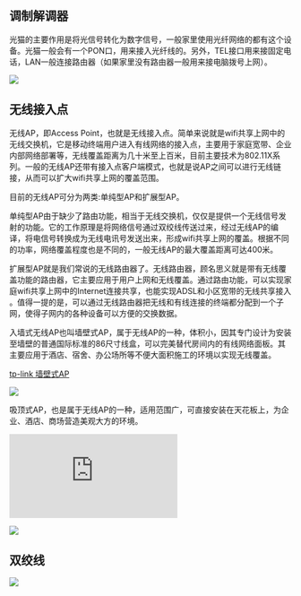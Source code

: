## 调制解调器

光猫的主要作用是将光信号转化为数字信号，一般家里使用光纤网络的都有这个设备。光猫一般会有一个PON口，用来接入光纤线的。另外，TEL接口用来接固定电话，LAN一般连接路由器（如果家里没有路由器一般用来接电脑拨号上网）。

![](https://i.postimg.cc/SK6wh36W/Snipaste-2019-07-28-00-28-20.png)


## 无线接入点

无线AP，即Access Point，也就是无线接入点。简单来说就是wifi共享上网中的无线交换机，它是移动终端用户进入有线网络的接入点，主要用于家庭宽带、企业内部网络部署等，无线覆盖距离为几十米至上百米，目前主要技术为802.11X系列。一般的无线AP还带有接入点客户端模式，也就是说AP之间可以进行无线链接，从而可以扩大wifi共享上网的覆盖范围。

目前的无线AP可分为两类:单纯型AP和扩展型AP。

单纯型AP由于缺少了路由功能，相当于无线交换机，仅仅是提供一个无线信号发射的功能。它的工作原理是将网络信号通过双绞线传送过来，经过无线AP的编译，将电信号转换成为无线电讯号发送出来，形成wifi共享上网的覆盖。根据不同的功率，网络覆盖程度也是不同的，一般无线AP的最大覆盖距离可达400米。

扩展型AP就是我们常说的无线路由器了。无线路由器，顾名思义就是带有无线覆盖功能的路由器，它主要应用于用户上网和无线覆盖。通过路由功能，可以实现家庭wifi共享上网中的Internet连接共享，也能实现ADSL和小区宽带的无线共享接入 。值得一提的是，可以通过无线路由器把无线和有线连接的终端都分配到一个子网，使得子网内的各种设备可以方便的交换数据。

入墙式无线AP也叫墙壁式AP，属于无线AP的一种，体积小，因其专门设计为安装至墙壁的普通国际标准的86尺寸线盒，可以完美替代房间内的有线网络面板。其主要应用于酒店、宿舍、办公场所等不便大面积施工的环境以实现无线覆盖。

[tp-link 墙壁式AP](https://www.tp-link.com.cn/product_1403.html)

![](https://i.postimg.cc/KjF7G6Qy/Snipaste-2019-07-28-11-01-42.png)


吸顶式AP，也是属于无线AP的一种，适用范围广，可直接安装在天花板上，为企业、酒店、商场营造美观大方的环境。

![tp-link 吸顶式AP](https://www.tp-link.com.cn/product_1067.html)

![](https://i.postimg.cc/638LbV3D/Snipaste-2019-07-28-10-44-43.png)


## 双绞线



![](https://i.postimg.cc/mrvgmG7D/19216811.gif)
